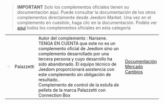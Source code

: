 
>**IMPORTANT**
>Solo los complementos oficiales tienen su documentación aquí. Puede consultar la documentación de los otros complementos directamente desde Jeedom Market. Una vez en el complemento en cuestión, haga clic en la documentación.
>Podéis ver [aquí](https://market.jeedom.com/index.php?v=d&p=market&type=plugin&categorie=Energie) todos los complementos oficiales en esta categoría


| | | | |
|--- | --- | --- | ---|
|<img src="Palazzetti/Palazzetti_icon.png" class="pluginLogo" width="100" />|Palazzetti|Autor del complemento : Narsene.<br/>TENGA EN CUENTA que este no es un complemento oficial de Jeedom sino un complemento desarrollado por una tercera persona y cuyo desarrollo ha sido abandonado. El equipo técnico de Jeedom proporcionará asistencia con este complemento sin obligación de resultado.. <br/>Complemento de control de la estufa de pellets de la marca Palazzetti con Connection Box|[Documentación](Palazzetti/index)<br/>[Mercado](https://market.jeedom.com/index.php?v=d&p=market_display&id=3104)<br/>[Cambios](Palazzetti/changelog)|
